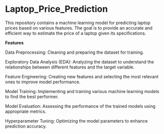 # Laptop_Price_Prediction
This repository contains a machine learning model for predicting laptop prices based on various features. The goal is to provide an accurate and efficient way to estimate the price of a laptop given its specifications.

**Features**

Data Preprocessing: Cleaning and preparing the dataset for training.

Exploratory Data Analysis (EDA): Analyzing the dataset to understand the relationships between different features and the target variable.

Feature Engineering: Creating new features and selecting the most relevant ones to improve model performance.

Model Training: Implementing and training various machine learning models to find the best performer.

Model Evaluation: Assessing the performance of the trained models using appropriate metrics.

Hyperparameter Tuning: Optimizing the model parameters to enhance prediction accuracy.

